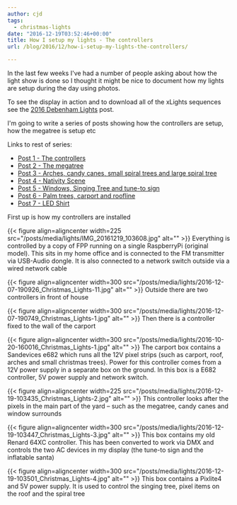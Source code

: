 ```yaml
---
author: cjd
tags:
  - christmas-lights
date: "2016-12-19T03:52:46+00:00"
title: How I setup my lights - The controllers
url: /blog/2016/12/how-i-setup-my-lights-the-controllers/

---
```

In the last few weeks I've had a number of people asking about how the light show is done so I thought it might be nice to document how my lights are setup during the day using photos.

To see the display in action and to download all of the xLights sequences see the [2016 Debenham Lights](/blog/2016/12/2016-christmas-lights/) post.

I'm going to write a series of posts showing how the controllers are setup, how the megatree is setup etc

Links to rest of series:

- [Post 1 - The controllers](/blog/2016/12/how-i-setup-my-lights-the-controllers/)
- [Post 2 - The megatree](/blog/2016/12/how-i-setup-my-lights-the-megatree/)
- [Post 3 - Arches, candy canes, small spiral trees and large spiral tree](/blog/2016/12/how-i-setup-my-lights-arches-candy-canes-small-spiral-trees-and-large-spiral-tree/)
- [Post 4 - Nativity Scene](/blog/2016/12/how-i-setup-my-lights-nativity-scene/)
- [Post 5 - Windows, Singing Tree and tune-to sign](/blog/2016/12/how-i-setup-my-lights-windows-singing-tree-and-tune-to-sign/)
- [Post 6 - Palm trees, carport and roofline](/blog/2016/12/how-i-setup-my-lights-palm-trees-carport-and-roofline/)
- [Post 7 - LED Shirt](/blog/2016/12/how-i-setup-my-lights-led-shirt/)

First up is how my controllers are installed

{{< figure align=aligncenter width=225 src="/posts/media/lights/IMG_20161219_103608.jpg" alt="" >}}
Everything is controlled by a copy of FPP running on a single RaspberryPi (original model). This sits in my home office and is connected to the FM transmitter via USB-Audio dongle. It is also connected to a network switch outside via a wired network cable

{{< figure align=aligncenter width=300 src="/posts/media/lights/2016-12-07-190926_Christmas_Lights-11.jpg" alt="" >}}
Outside there are two controllers in front of house

{{< figure align=aligncenter width=300 src="/posts/media/lights/2016-12-07-190749_Christmas_Lights-1.jpg" alt="" >}}
Then there is a controller fixed to the wall of the carport

{{< figure align=aligncenter width=300 src="/posts/media/lights/2016-10-20-160016_Christmas_Lights-1.jpg" alt="" >}}
The carport box contains a Sandevices e682 which runs all the 12V pixel strips (such as carport, roof, arches and small christmas trees). Power for this controller comes from a 12V power supply in a separate box on the ground.
In this box is a E682 controller, 5V power supply and network switch.

{{< figure align=aligncenter width=225 src="/posts/media/lights/2016-12-19-103435_Christmas_Lights-2.jpg" alt="" >}}
This controller looks after the pixels in the main part of the yard – such as the megatree, candy canes and window surrounds

{{< figure align=aligncenter width=300 src="/posts/media/lights/2016-12-19-103447_Christmas_Lights-3.jpg" alt="" >}}
This box contains my old Renard 64XC controller. This has been converted to work via DMX and controls the two AC devices in my display (the tune-to sign and the inflatable santa)

{{< figure align=aligncenter width=300 src="/posts/media/lights/2016-12-19-103501_Christmas_Lights-4.jpg" alt="" >}}
This box contains a Pixlite4 and 5V power supply. It is used to control the singing tree, pixel items on the roof and the spiral tree

